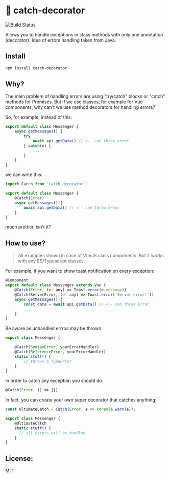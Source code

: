 # 🎣 catch-decorator
[![Build Status](https://travis-ci.org/enkot/catch-decorator.svg?branch=master)](https://travis-ci.org/enkot/catch-decorator)

Allows you to handle exceptions in class methods with only one annotation
 (decorator). Idea of errors handling taken from Java.

## Install

```bash
npm install catch-decorator
```

## Why?
The main problem of handling errors are using "try/catch" blocks or "catch" methods for Promises.
But if we use classes, for example for Vue components, why can't we use method decorators for handling errors?

So, for example, instead of this:
```js
export default class Messenger {
    async getMessages() {
        try
            await api.getData() // <-- can throw error
        } catch(e) {
            ...
        }   
    }
}
```
we can write this:
```js
import Catch from 'catch-decorator'

export default class Messenger {
    @Catch(Error)
    async getMessages() {
        await api.getData() // <-- can throw error
    }
}
```
much prettier, isn't it?


## How to use?
> All examples shown in case of VueJS class components. But it works with any ES/Typescript classes.

For example, if you want to show toast notification on every exception:

```js
@Component
export default class Messenger extends Vue {
    @Catch(Error, (e: any) => Toast.error(e.message))
    @Catch(ServerError, (e: any) => Toast.error('Server error!'))
    async getMessages() {
        const data = await api.getData() // <-- can throw Error
        ...
    }
}
```

Be aware as unhandled errros may be thrown:
```js
export class Messenger {

    @Catch(SyntaxError, yourErrorHandler)
    @Catch(ReferenceError, yourErrorHandler)
    static stuff() {
        // throws a TypeError
    }
}
```
In order to catch any exception you should do:
```js
@Catch(Error, () => {})
```
In fact, you can create your own super decorator that catches anything:
```js
const UltimateCatch = Catch(Error, e => console.warn(e));

export class Messenger {
    @UltimateCatch
    static stuff() {
      // all errors will be handled
    }
}

```


## License:
MIT
